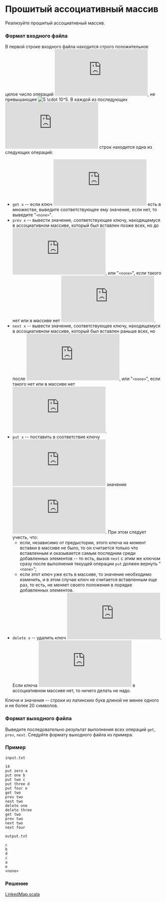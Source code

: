 # Прошитый ассоциативный массив

Реализуйте прошитый ассоциативный массив.

### Формат входного файла

В первой строке входного файла находится строго положительное целое число операций ![N](https://latex.codecogs.com/svg.latex?N), не превышающее ![5 \cdot 10^5](https://latex.codecogs.com/svg.latex?5\cdot10^5).  В каждой из последующих ![N](https://latex.codecogs.com/svg.latex?N) строк находится одна из следующих операций:

- `get x` -- если ключ ![x](https://latex.codecogs.com/svg.latex?x) есть в множестве, выведите соответствующее ему значение, если нет, то выведите "`<none>`".
- `prev x` -- вывести значение, соответствующее ключу, находящемуся в ассоциативном массиве, который был вставлен позже всех, но до ![x](https://latex.codecogs.com/svg.latex?x), или "`<none>`", если такого нет или в массиве нет ![x](https://latex.codecogs.com/svg.latex?x).
- `next x` -- вывести значение, соответствующее ключу, находящемуся в ассоциативном массиве, который был вставлен раньше всех, но после ![x](https://latex.codecogs.com/svg.latex?x), или "`<none>`", если такого нет или в массиве нет ![x](https://latex.codecogs.com/svg.latex?x).
- `put x` -- поставить в соответствие ключу ![x](https://latex.codecogs.com/svg.latex?x) значение ![y](https://latex.codecogs.com/svg.latex?y).  При этом следует учесть, что:
  - eсли, независимо от предыстории, этого ключа на момент вставки в массиве не было, то он считается только что вставленным и оказывается самым последним среди добавленных элементов -- то есть, вызов `next` с этим же ключом сразу после выполнения текущей операции `put` должен вернуть "`<none>`";
  - если этот ключ уже есть в массиве, то значение необходимо изменить, и в этом случае ключ не считается вставленным еще раз, то есть, не меняет своего положения в порядке добавленных элементов.
- `delete x` -- удалить ключ ![x](https://latex.codecogs.com/svg.latex?x).  Если ключа ![x](https://latex.codecogs.com/svg.latex?x) в ассоциативном массиве нет, то ничего делать не надо.

Ключи и значения -- строки из латинских букв длиной не менее одного и не более 20 символов.

### Формат выходного файла

Выведите последовательно результат выполнения всех операций `get`, `prev`, `next`.  Следуйте формату выходного файла из примера.

### Пример

`input.txt`
```
14
put zero a
put one b
put two c
put three d
put four e
get two
prev two
next two
delete one
delete three
get two
prev two
next two
next four
```

`output.txt`
```
c
b
d
c
a
e
<none>
```

### Решение

[LinkedMap.scala](LinkedMap.scala)
